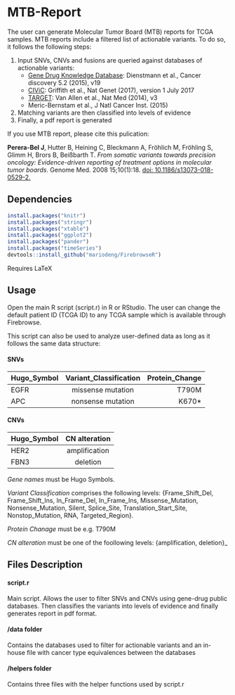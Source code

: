 # MTB-Report

The user can generate Molecular Tumor Board (MTB) reports for TCGA samples. MTB reports include a filtered list of actionable variants. To do so, it follows the following steps:

1. Input SNVs, CNVs and fusions are queried against databases of actionable variants:
    - [Gene Drug Knowledge Database](https://www.synapse.org/#!Synapse:syn2370773): Dienstmann et al., Cancer discovery 5.2 (2015), v19
    - [CIViC](https://civic.genome.wustl.edu/): Griffith et al., Nat Genet (2017), version 1 July 2017
    - [TARGET](http://archive.broadinstitute.org/cancer/cga/target): Van Allen et al., Nat Med (2014), v3
    - Meric-Bernstam et al., J Natl Cancer Inst. (2015)
2. Matching variants are then classified into levels of evidence
3. Finally, a pdf report is generated

If you use MTB report, please cite this pulication:

<b>Perera-Bel J</b>, Hutter B, Heining C, Bleckmann A, Fröhlich M, Fröhling S, Glimm H, Brors B, Beißbarth T. <i>From somatic variants towards precision oncology: Evidence-driven reporting of treatment options in molecular tumor boards</i>. Genome Med. 2008 15;10(1):18. <a target="_blank" href="https://doi.org/10.1186/s13073-018-0529-2">doi: 10.1186/s13073-018-0529-2.</a>

## Dependencies
```r
install.packages("knitr")
install.packages("stringr")
install.packages("xtable")
install.packages("ggplot2")
install.packages("pander")
install.packages("timeSeries")
devtools::install_github("mariodeng/FirebrowseR")
```

Requires LaTeX

## Usage

Open the main R script (script.r) in R or RStudio. The user can change the default patient ID (TCGA ID) to any TCGA sample which is available through Firebrowse. 

This script can also be used to analyze user-defined data as long as it follows the same data structure:

#### SNVs

| Hugo_Symbol   | Variant_Classification| Protein_Change  |
| ------------- |:----------------------:| --------------:|
| EGFR          | missense mutation      | T790M          |
| APC           | nonsense mutation      |   K670*        |

#### CNVs

| Hugo_Symbol   | CN alteration|
| ------------- |:------------:|
| HER2          | amplification| 
| FBN3          | deletion     | 

*Gene names* must be Hugo Symbols. 

*Variant Classification* comprises the following levels: {Frame_Shift_Del, Frame_Shift_Ins, In_Frame_Del, In_Frame_Ins, Missense_Mutation, Nonsense_Mutation, Silent, Splice_Site, Translation_Start_Site, Nonstop_Mutation, RNA, Targeted_Region}. 

*Protein Chanage* must be e.g. T790M

*CN alteration* must be one of the foollowing levels: {amplification, deletion}_

## Files Description

#### script.r 
Main script. Allows the user to filter SNVs and CNVs using gene-drug public 
databases. Then classifies the variants into levels of evidence 
and finally generates report in pdf format. 


#### /data folder
Contains the databases used to filter for actionable variants
and an in-house file with cancer type equivalences between the databases


#### /helpers folder
Contains three files with the helper functions used by script.r

